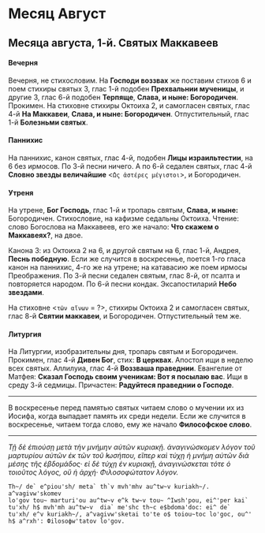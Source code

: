 
# Месяц Август

## Месяца августа, 1-й. Святых Маккавеев

#### Вечерня

Вечерня, не стихословим. На **Господи воззвах** же поставим стихов 6 и
поем стихиры святых 3, глас 1-й подобен **Прехвальнии мученицы**,
и другие 3, глас 6-й подобен **Терпяще**, **Слава, и ныне: Богородичен**.
Прокимен. На стиховне стихиры Октоиха 2, и самогласен святых,
глас 4-й **На Маккавеи**, **Слава, и ныне: Богородичен**.
Отпустительный, глас 1-й **Болезньми святых**.

#### Паннихис

На паннихис, канон святых, глас 4-й, подобен **Лицы израильтестии**,
на 6 без ирмосов. По 3-й песни ничего. А по 6-й седален святых,
глас 4-й **Словно звезды величайшие** <`̔Ως ἀστέρες μέγιστοι`>,
и Богородичен.


#### Утреня

На утрене, **Бог Господь**, глас 1-й и тропарь святым, **Слава, и ныне:**
Богородичен. Стихословие, на кафизме седальны Октоиха. Чтение:
слово Богослова на Маккавеев, его же начало: **Что скажем о Маккавеях?**,
на двое.

Канона 3: из Октоиха 2 на 6, и другой святым на 6, глас 1-й,
Андрея, **Песнь победную**. Если же случится в воскресенье, поется 1-го 
гласа канон на паннихис, 4-го же на утрене; на катавасию же поем 
ирмосы Преображения. По 3-й песни седален святым, глас 8-й, от псалта 
и повторяется народом. По 6-й песни кондак. Эксапостиларий **Небо звездами**.

На стиховне <`τῶν αἴνων` = ?>, стихиры Октоиха 2 и самогласен святых, 
глас 8-й **Святии маккавеи**, и Богородичен. Отпустительный тем же.

#### Литургия

На Литургии, изобразительны дня, тропарь святым и Богородичен.
Прокимен, глас 4-й **Дивен Бог**, стих: **В церквах**. Апостол 
ищи в неделю всех святых. Аллилуиа, глас 4-й **Воззваша праведнии**.
Евангелие от Матфея: **Сказал Господь своим ученикам: Вот я посылаю вас**.
Ищи в среду 3-й седмицы. Причастен: **Радуйтеся праведнии о Господе**.

---

В воскресенье перед памятью святых читаем слово о мучении их из Иосифа,
когда выпадает память их среди недели. Если же случится в воскресенье, 
читаем тогда слово, ему же начало **Философское слово**.

---

*Τῇ δὲ ἐπιούσῃ μετὰ τὴν μνήμην αὐτῶν κυριακῇ. ἀναγινώσκομεν λόγον τοῦ 
μαρτυρίου αὐτῶν ἐκ τῶν τοῦ ̓Ιωσήπου, εἴπερ καὶ τύχῃ ἡ μνήμη αὐτῶν  διὰ 
μέσης τῆς ἑβδομάδος· εἰ δὲ τύχῃ ἐν κυριακῇ, ἀναγινώσκεται τότε ὁ 
τοιοῦτος λόγος, οὔ ἡ ἀρχή· Φιλοσοφώτατον λόγον.*

```
Th~/ de` e^piou'sh/ meta` th`v mvh'mhv au^tw~v kuriakh~/. a^vagivw'skomev 
lo'gov tou~ marturi'ou au^tw~v e^k tw~v tou~ ^Iwsh'pou, ei^'per kai` 
tu'хh/ h$ mvh'mh au^tw~v  dia` me'shc th~c e$bdoma'doc: ei^ de` 
tu'хh/ e^v kuriakh~/, a^vagivw'sketai to'te o$ toiou~toc lo'goc, ou^' 
h$ a^rхh': Фilosoфw'tatov lo'gov.
```
